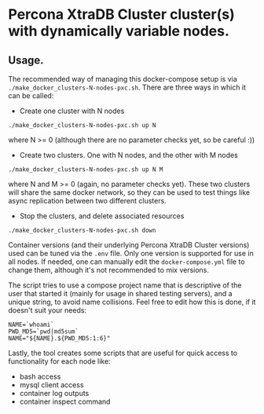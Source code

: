 # Percona XtraDB Cluster cluster(s) with dynamically variable nodes.

## Usage.

The recommended way of managing this docker-compose setup is via `./make_docker_clusters-N-nodes-pxc.sh`. There are three ways in which it can be called:

- Create one cluster with N nodes

```
./make_docker_clusters-N-nodes-pxc.sh up N
```
where N >= 0 (although there are no parameter checks yet, so be careful :))

- Create two clusters. One with N nodes, and the other with M nodes

```
./make_docker_clusters-N-nodes-pxc.sh up N M
```
where N and M >= 0 (again, no parameter checks yet). These two clusters will share the same docker network, so they can be used to test things like async replication between two different clusters.

- Stop the clusters, and delete associated resources

```
./make_docker_clusters-N-nodes-pxc.sh down
```

Container versions (and their underlying Percona XtraDB Cluster versions) used can be tuned via the `.env` file. Only one version is supported for use in all nodes. If needed, one can manually edit the `docker-compose.yml` file to change them, although it's not recommended to mix versions.

The script tries to use a compose project name that is descriptive of the user that started it (mainly for usage in shared testing servers), and a unique string, to avoid name collisions. Feel free to edit how this is done, if it doesn't suit your needs:

```
NAME=`whoami`
PWD_MD5=`pwd|md5sum`
NAME="${NAME}.${PWD_MD5:1:6}"
```

Lastly, the tool creates some scripts that are useful for quick access to functionality for each node like:
- bash access
- mysql client access
- container log outputs
- container inspect command
